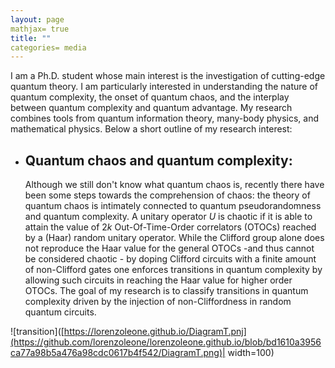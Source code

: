 ```yaml
---
layout: page
mathjax= true
title: ""
categories= media
---
```


I am a Ph.D. student whose main interest is the investigation of cutting-edge quantum theory. I am particularly interested in understanding the nature of quantum complexity, the onset of quantum chaos, and the interplay between quantum complexity and quantum advantage. My research combines tools from quantum information theory, many-body physics, and mathematical physics. Below a short outline of my research interest:

* ## Quantum chaos and quantum complexity:

  Although we still don't know what quantum chaos is, recently there have been some steps towards the comprehension of chaos: the theory of         quantum chaos is intimately connected to quantum pseudorandomness and quantum complexity. A unitary operator $U$ is chaotic if it is able to attain the value of $2k$ Out-Of-Time-Order correlators (OTOCs) reached by a (Haar) random unitary operator. While the Clifford group alone does not reproduce the Haar value for the general OTOCs -and thus cannot be considered chaotic - by doping Clifford circuits with a finite amount of non-Clifford gates one enforces transitions in quantum complexity by allowing such circuits in reaching the Haar value for higher order OTOCs. The goal of my research is to classify transitions in quantum complexity driven by the injection of non-Cliffordness in random quantum circuits.


![transition]([https://lorenzoleone.github.io/DiagramT.pnj](https://github.com/lorenzoleone/lorenzoleone.github.io/blob/bd1610a3956ca77a98b5a476a98cdc0617b4f542/DiagramT.png)| width=100)
